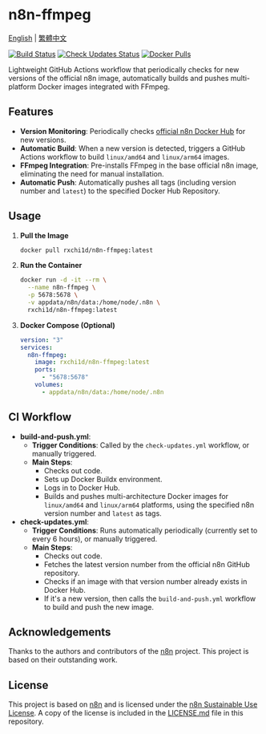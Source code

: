 # n8n-ffmpeg

[English](README.md) | [繁體中文](README.zh-tw.md)

[![Build Status](https://github.com/rxchi1d/n8n-ffmpeg/actions/workflows/build-and-push.yml/badge.svg)](https://github.com/rxchi1d/n8n-ffmpeg/actions)
[![Check Updates Status](https://github.com/rxchi1d/n8n-ffmpeg/actions/workflows/check-updates.yml/badge.svg)](https://github.com/rxchi1d/n8n-ffmpeg/actions/workflows/check-updates.yml)
[![Docker Pulls](https://img.shields.io/docker/pulls/rxchi1d/n8n-ffmpeg)](https://hub.docker.com/r/rxchi1d/n8n-ffmpeg)

Lightweight GitHub Actions workflow that periodically checks for new versions of the official n8n image, automatically builds and pushes multi-platform Docker images integrated with FFmpeg.

## Features

- **Version Monitoring**: Periodically checks [official n8n Docker Hub](https://hub.docker.com/r/n8nio/n8n) for new versions.
- **Automatic Build**: When a new version is detected, triggers a GitHub Actions workflow to build `linux/amd64` and `linux/arm64` images.
- **FFmpeg Integration**: Pre-installs FFmpeg in the base official n8n image, eliminating the need for manual installation.
- **Automatic Push**: Automatically pushes all tags (including version number and `latest`) to the specified Docker Hub Repository.

## Usage

1. **Pull the Image**

   ```bash
   docker pull rxchi1d/n8n-ffmpeg:latest
   ```

2. **Run the Container**

   ```bash
   docker run -d -it --rm \
     --name n8n-ffmpeg \
     -p 5678:5678 \
     -v appdata/n8n/data:/home/node/.n8n \
     rxchi1d/n8n-ffmpeg:latest
   ```

3. **Docker Compose (Optional)**

   ```yaml
   version: "3"
   services:
     n8n-ffmpeg:
       image: rxchi1d/n8n-ffmpeg:latest
       ports:
         - "5678:5678"
       volumes:
         - appdata/n8n/data:/home/node/.n8n
   ```

## CI Workflow

- **build-and-push.yml**:
  - **Trigger Conditions**: Called by the `check-updates.yml` workflow, or manually triggered.
  - **Main Steps**:
    - Checks out code.
    - Sets up Docker Buildx environment.
    - Logs in to Docker Hub.
    - Builds and pushes multi-architecture Docker images for `linux/amd64` and `linux/arm64` platforms, using the specified n8n version number and `latest` as tags.
- **check-updates.yml**:
  - **Trigger Conditions**: Runs automatically periodically (currently set to every 6 hours), or manually triggered.
  - **Main Steps**:
    - Checks out code.
    - Fetches the latest version number from the official n8n GitHub repository.
    - Checks if an image with that version number already exists in Docker Hub.
    - If it's a new version, then calls the `build-and-push.yml` workflow to build and push the new image.

## Acknowledgements

Thanks to the authors and contributors of the [n8n](https://github.com/n8n-io/n8n) project. This project is based on their outstanding work.

## License

This project is based on [n8n](https://n8n.io/) and is licensed under the [n8n Sustainable Use License](https://github.com/n8n-io/n8n/blob/master/LICENSE.md). A copy of the license is included in the [LICENSE.md](LICENSE.md) file in this repository.